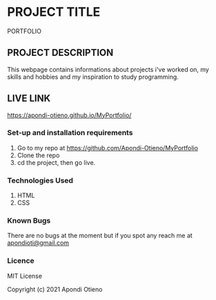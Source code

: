 # PROJECT TITLE
PORTFOLIO

## PROJECT DESCRIPTION
This webpage contains informations about projects i've worked on, my skills and hobbies and my inspiration to study programming.

## LIVE LINK 
https://apondi-otieno.github.io/MyPortfolio/

### Set-up and installation requirements

 1. Go to my repo at https://github.com/Apondi-Otieno/MyPortfolio
 2. Clone the repo
 3. cd the project, then go live.

### Technologies Used
 
 1. HTML
 2. CSS


### Known Bugs
There are no bugs at the moment but if you spot any reach me at apondioti@gmail.com

### Licence

MIT License

Copyright (c) 2021 Apondi Otieno
